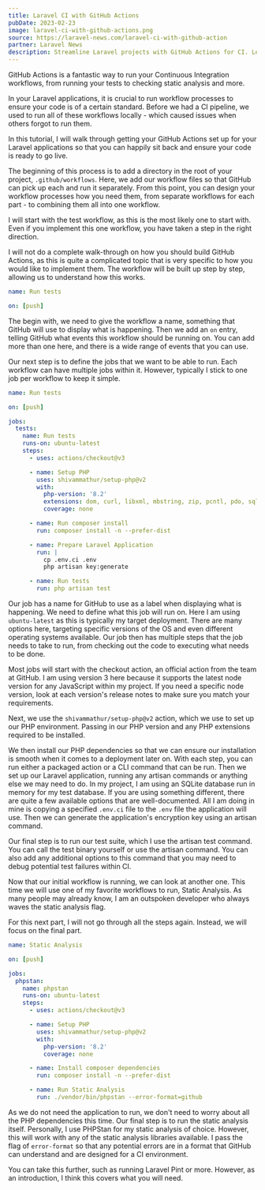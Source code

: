 ```yaml
---
title: Laravel CI with GitHub Actions
pubDate: 2023-02-23
image: laravel-ci-with-github-actions.png
source: https://laravel-news.com/laravel-ci-with-github-action
partner: Laravel News
description: Streamline Laravel projects with GitHub Actions for CI. Learn how to automate testing and static analysis, ensuring high code standards with PHPStan. This tutorial guides you through setting up effective GitHub workflows for Laravel CI.
---
```


GitHub Actions is a fantastic way to run your Continuous Integration workflows, from running your tests to checking static analysis and more.

In your Laravel applications, it is crucial to run workflow processes to ensure your code is of a certain standard. Before we had a CI pipeline, we used to run all of these workflows locally - which caused issues when others forgot to run them.

In this tutorial, I will walk through getting your GitHub Actions set up for your Laravel applications so that you can happily sit back and ensure your code is ready to go live.

The beginning of this process is to add a directory in the root of your project, `.github/workflows`. Here, we add our workflow files so that GitHub can pick up each and run it separately. From this point, you can design your workflow processes how you need them, from separate workflows for each part - to combining them all into one workflow.

I will start with the test workflow, as this is the most likely one to start with. Even if you implement this one workflow, you have taken a step in the right direction.

I will not do a complete walk-through on how you should build GitHub Actions, as this is quite a complicated topic that is very specific to how you would like to implement them. The workflow will be built up step by step, allowing us to understand how this works.

```yaml
name: Run tests

on: [push]
```

The begin with, we need to give the workflow a name, something that GitHub will use to display what is happening. Then we add an `on` entry, telling GitHub what events this workflow should be running on. You can add more than one here, and there is a wide range of events that you can use.

Our next step is to define the jobs that we want to be able to run. Each workflow can have multiple jobs within it. However, typically I stick to one job per workflow to keep it simple.

```yaml
name: Run tests

on: [push]

jobs:
  tests:
    name: Run tests
    runs-on: ubuntu-latest
    steps:
      - uses: actions/checkout@v3

      - name: Setup PHP
        uses: shivammathur/setup-php@v2
        with:
          php-version: '8.2'
          extensions: dom, curl, libxml, mbstring, zip, pcntl, pdo, sqlite, pdo_sqlite, bcmath, soap, intl, gd, exif, iconv
          coverage: none

      - name: Run composer install
        run: composer install -n --prefer-dist

      - name: Prepare Laravel Application
        run: |
          cp .env.ci .env
          php artisan key:generate

      - name: Run tests
        run: php artisan test
```

Our job has a name for GitHub to use as a label when displaying what is happening. We need to define what this job will run on. Here I am using `ubuntu-latest` as this is typically my target deployment. There are many options here, targeting specific versions of the OS and even different operating systems available. Our job then has multiple steps that the job needs to take to run, from checking out the code to executing what needs to be done.

Most jobs will start with the checkout action, an official action from the team at GitHub. I am using version 3 here because it supports the latest node version for any JavaScript within my project. If you need a specific node version, look at each version's release notes to make sure you match your requirements.

Next, we use the `shivammathur/setup-php@v2` action, which we use to set up our PHP environment. Passing in our PHP version and any PHP extensions required to be installed.

We then install our PHP dependencies so that we can ensure our installation is smooth when it comes to a deployment later on. With each step, you can run either a packaged action or a CLI command that can be run. Then we set up our Laravel application, running any artisan commands or anything else we may need to do. In my project, I am using an SQLite database run in memory for my test database. If you are using something different, there are quite a few available options that are well-documented. All I am doing in mine is copying a specified `.env.ci` file to the `.env` file the application will use. Then we can generate the application's encryption key using an artisan command.

Our final step is to run our test suite, which I use the artisan test command. You can call the test binary yourself or use the artisan command. You can also add any additional options to this command that you may need to debug potential test failures within CI.

Now that our initial workflow is running, we can look at another one. This time we will use one of my favorite workflows to run, Static Analysis. As many people may already know, I am an outspoken developer who always waves the static analysis flag.

For this next part, I will not go through all the steps again. Instead, we will focus on the final part.

```yaml
name: Static Analysis

on: [push]

jobs:
  phpstan:
    name: phpstan
    runs-on: ubuntu-latest
    steps:
      - uses: actions/checkout@v3

      - name: Setup PHP
        uses: shivammathur/setup-php@v2
        with:
          php-version: '8.2'
          coverage: none

      - name: Install composer dependencies
        run: composer install -n --prefer-dist

      - name: Run Static Analysis
        run: ./vendor/bin/phpstan --error-format=github
```

As we do not need the application to run, we don't need to worry about all the PHP dependencies this time. Our final step is to run the static analysis itself. Personally, I use PHPStan for my static analysis of choice. However, this will work with any of the static analysis libraries available. I pass the flag of `error-format` so that any potential errors are in a format that GitHub can understand and are designed for a CI environment.

You can take this further, such as running Laravel Pint or more. However, as an introduction, I think this covers what you will need.
